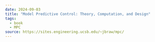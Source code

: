 ```yaml
---
date: 2024-09-03
title: "Model Predictive Control: Theory, Computation, and Design"
tags:
  - book
  - MPC
source: https://sites.engineering.ucsb.edu/~jbraw/mpc/
---
```

